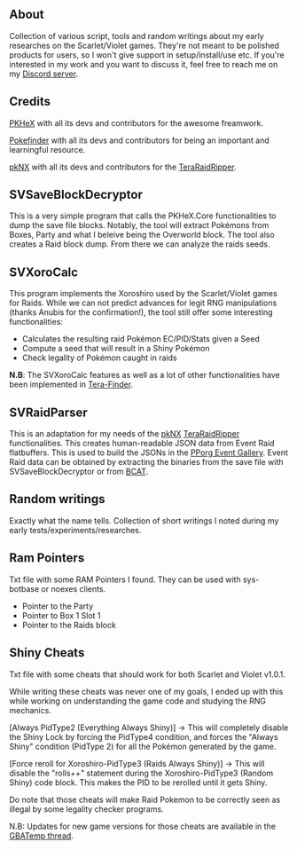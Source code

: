 ## About
Collection of various script, tools and random writings about my early researches on the Scarlet/Violet games. 
They're not meant to be polished products for users, so I won't give support in setup/install/use etc.
If you're interested in my work and you want to discuss it, feel free to reach me on my [Discord server](https://discord.gg/F9nMfvw9sS).

## Credits
[PKHeX](https://github.com/kwsch/PKHeX) with all its devs and contributors for the awesome freamwork. 

[Pokefinder](https://github.com/Admiral-Fish/PokeFinder) with all its devs and contributors for being an important and learningful resource.

[pkNX](https://github.com/kwsch/pkNX) with all its devs and contributors for the [TeraRaidRipper](https://github.com/kwsch/pkNX/blob/master/pkNX.WinForms/Dumping/TeraRaidRipper.cs).

## SVSaveBlockDecryptor
This is a very simple program that calls the PKHeX.Core functionalities to dump the save file blocks.
Notably, the tool will extract Pokémons from Boxes, Party and what I beleive being the Overworld block.
The tool also creates a Raid block dump. From there we can analyze the raids seeds.

## SVXoroCalc
This program implements the Xoroshiro used by the Scarlet/Violet games for Raids.
While we can not predict advances for legit RNG manipulations (thanks Anubis for the confirmation!), the tool still offer some interesting functionalities:
* Calculates the resulting raid Pokémon EC/PID/Stats given a Seed
* Compute a seed that will result in a Shiny Pokémon
* Check legality of Pokémon caught in raids

**N.B**: The SVXoroCalc features as well as a lot of other functionalities have been implemented in [Tera-Finder](https://github.com/Manu098vm/Tera-Finder).

## SVRaidParser
This is an adaptation for my needs of the [pkNX](https://github.com/kwsch/pkNX) [TeraRaidRipper](https://github.com/kwsch/pkNX/blob/master/pkNX.WinForms/Dumping/TeraRaidRipper.cs) functionalities. This creates human-readable JSON data from Event Raid flatbuffers.
This is used to build the JSONs in the [PPorg Event Gallery](https://github.com/projectpokemon/EventsGallery).
Event Raid data can be obtained by extracting the binaries from the save file with SVSaveBlockDecryptor or from [BCAT](https://github.com/Manu098vm/bcat_updates).

## Random writings
Exactly what the name tells. Collection of short writings I noted during my early tests/experiments/researches.

## Ram Pointers
Txt file with some RAM Pointers I found. They can be used with sys-botbase or noexes clients.
* Pointer to the Party
* Pointer to Box 1 Slot 1
* Pointer to the Raids block

## Shiny Cheats
Txt file with some cheats that should work for both Scarlet and Violet v1.0.1.

While writing these cheats was never one of my goals, I ended up with this while working on understanding the game code and studying the RNG mechanics.

[Always PidType2 (Everything Always Shiny)] -> This will completely disable the Shiny Lock by forcing the PidType4 condition, and forces the "Always Shiny" condition (PidType 2) for all the Pokémon generated by the game.

[Force reroll for Xoroshiro-PidType3 (Raids Always Shiny)] -> This will disable the "rolls++" statement during the Xoroshiro-PidType3 (Random Shiny) code block. This makes the PID to be rerolled until it gets Shiny.

Do note that those cheats will make Raid Pokemon to be correctly seen as illegal by some legality checker programs.

N.B: Updates for new game versions for those cheats are available in the [GBATemp thread](https://gbatemp.net/threads/pokemon-scarlet-violet-cheat-database.621563/).
